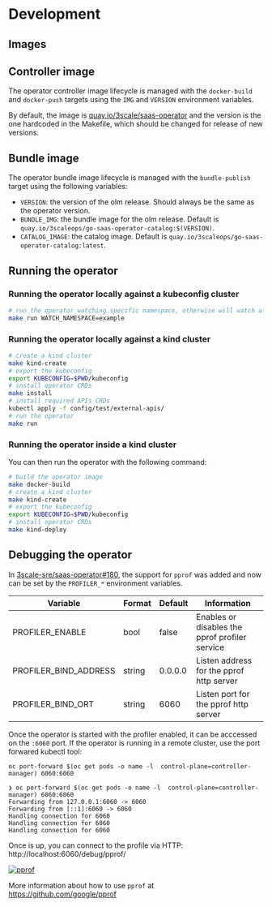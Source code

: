 # Development

## Images

## Controller image

The operator controller image lifecycle is managed with the `docker-build` and `docker-push`
targets using the `IMG` and `VERSION` environment variables.

By default, the image is [quay.io/3scale/saas-operator](https://quay.io/3scale/saas-operator) and the version is the one hardcoded in the Makefile, which should be changed for release of new versions.

## Bundle image

The operator bundle image lifecycle is managed with the `bundle-publish` target using the following variables:

* `VERSION`: the version of the olm release. Should always be the same as the operator version.
* `BUNDLE_IMG`: the bundle image for the olm release. Default is `quay.io/3scaleops/go-saas-operator-catalog:$(VERSION)`.
* `CATALOG_IMAGE`: the catalog image. Default is `quay.io/3scaleops/go-saas-operator-catalog:latest`.

## Running the operator

### Running the operator locally against a kubeconfig cluster

```bash
# run the operator watching specific namespace, otherwise will watch all namespaces
make run WATCH_NAMESPACE=example
```

### Running the operator locally against a kind cluster

```bash
# create a kind cluster
make kind-create
# export the kubeconfig
export KUBECONFIG=$PWD/kubeconfig
# install operator CRDs
make install
# install required APIs CRDs
kubectl apply -f config/test/external-apis/
# run the operator
make run
```

### Running the operator inside a kind cluster

You can then run the operator with the following command:

```bash
# build the operator image
make docker-build
# create a kind cluster
make kind-create
# export the kubeconfig
export KUBECONFIG=$PWD/kubeconfig
# install operator CRDs
make kind-deploy
```

## Debugging the operator

In [3scale-sre/saas-operator#180](https://github.com/3scale-sre/saas-operator/pull/180),
the support for `pprof` was added and now can be set by the `PROFILER_*` environment variables.

| Variable              | Format | Default | Information                                    |
| --------------------- | ------ | ------- | ---------------------------------------------- |
| PROFILER_ENABLE       | bool   | false   | Enables or disables the pprof profiler service |
| PROFILER_BIND_ADDRESS | string | 0.0.0.0 | Listen address for the pprof http server       |
| PROFILER_BIND_ORT     | string | 6060    | Listen port for the pprof http server          |

Once the operator is started with the profiler enabled, it can be acccessed on the `:6060` port.
If the operator is running in a remote cluster, use the port forwared kubectl tool:

`oc port-forward $(oc get pods -o name -l  control-plane=controller-manager) 6060:6060`

```
❯ oc port-forward $(oc get pods -o name -l  control-plane=controller-manager) 6060:6060
Forwarding from 127.0.0.1:6060 -> 6060
Forwarding from [::1]:6060 -> 6060
Handling connection for 6060
Handling connection for 6060
Handling connection for 6060

```

Once is up, you can connect to the profile via HTTP: http://localhost:6060/debug/pprof/

[![pprof](pprof.png)](http://localhost:6060/debug/pprof/)

More information about how to use `pprof` at https://github.com/google/pprof